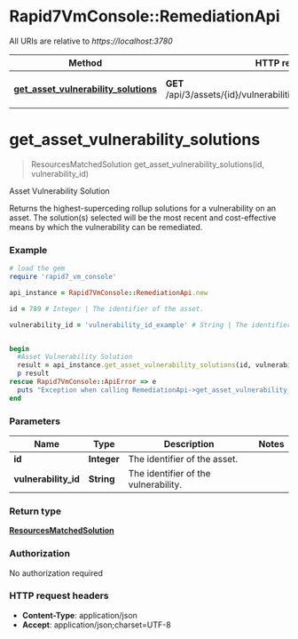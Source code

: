 # Rapid7VmConsole::RemediationApi

All URIs are relative to *https://localhost:3780*

Method | HTTP request | Description
------------- | ------------- | -------------
[**get_asset_vulnerability_solutions**](RemediationApi.md#get_asset_vulnerability_solutions) | **GET** /api/3/assets/{id}/vulnerabilities/{vulnerabilityId}/solution | Asset Vulnerability Solution


# **get_asset_vulnerability_solutions**
> ResourcesMatchedSolution get_asset_vulnerability_solutions(id, vulnerability_id)

Asset Vulnerability Solution

Returns the highest-superceding rollup solutions for a vulnerability on an asset. The solution(s) selected will be the most recent and cost-effective means by which the vulnerability can be remediated.

### Example
```ruby
# load the gem
require 'rapid7_vm_console'

api_instance = Rapid7VmConsole::RemediationApi.new

id = 789 # Integer | The identifier of the asset.

vulnerability_id = 'vulnerability_id_example' # String | The identifier of the vulnerability.


begin
  #Asset Vulnerability Solution
  result = api_instance.get_asset_vulnerability_solutions(id, vulnerability_id)
  p result
rescue Rapid7VmConsole::ApiError => e
  puts "Exception when calling RemediationApi->get_asset_vulnerability_solutions: #{e}"
end
```

### Parameters

Name | Type | Description  | Notes
------------- | ------------- | ------------- | -------------
 **id** | **Integer**| The identifier of the asset. | 
 **vulnerability_id** | **String**| The identifier of the vulnerability. | 

### Return type

[**ResourcesMatchedSolution**](ResourcesMatchedSolution.md)

### Authorization

No authorization required

### HTTP request headers

 - **Content-Type**: application/json
 - **Accept**: application/json;charset=UTF-8



